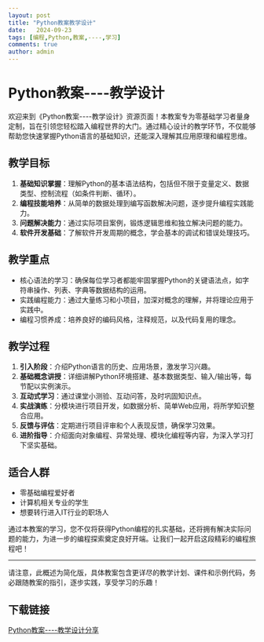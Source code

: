 ```yaml
---
layout: post
title: "Python教案教学设计"
date:   2024-09-23
tags: [编程,Python,教案,----,学习]
comments: true
author: admin
---
```

# Python教案----教学设计

欢迎来到《Python教案----教学设计》资源页面！本教案专为零基础学习者量身定制，旨在引领您轻松踏入编程世界的大门。通过精心设计的教学环节，不仅能够帮助您快速掌握Python语言的基础知识，还能深入理解其应用原理和编程思维。

## 教学目标

1. **基础知识掌握**：理解Python的基本语法结构，包括但不限于变量定义、数据类型、控制流程（如条件判断、循环）。
2. **编程技能培养**：从简单的数据处理到编写函数解决问题，逐步提升编程实践能力。
3. **问题解决能力**：通过实际项目案例，锻炼逻辑思维和独立解决问题的能力。
4. **软件开发基础**：了解软件开发周期的概念，学会基本的调试和错误处理技巧。

## 教学重点

- 核心语法的学习：确保每位学习者都能牢固掌握Python的关键语法点，如字符串操作、列表、字典等数据结构的运用。
- 实践编程能力：通过大量练习和小项目，加深对概念的理解，并将理论应用于实践中。
- 编程习惯养成：培养良好的编码风格，注释规范，以及代码复用的理念。

## 教学过程

1. **引入阶段**：介绍Python语言的历史、应用场景，激发学习兴趣。
2. **基础概念讲授**：详细讲解Python环境搭建、基本数据类型、输入/输出等，每节配以实例演示。
3. **互动式学习**：通过课堂小测验、互动问答，及时巩固知识点。
4. **实战演练**：分模块进行项目开发，如数据分析、简单Web应用，将所学知识整合应用。
5. **反馈与评估**：定期进行项目评审和个人表现反馈，确保学习效果。
6. **进阶指导**：介绍面向对象编程、异常处理、模块化编程等内容，为深入学习打下坚实基础。

## 适合人群

- 零基础编程爱好者
- 计算机相关专业的学生
- 想要转行进入IT行业的职场人

通过本教案的学习，您不仅将获得Python编程的扎实基础，还将拥有解决实际问题的能力，为进一步的编程探索奠定良好开端。让我们一起开启这段精彩的编程旅程吧！

---

请注意，此概述为简化版，具体教案包含更详尽的教学计划、课件和示例代码，务必跟随教案的指引，逐步实践，享受学习的乐趣！

## 下载链接

[Python教案----教学设计分享](https://pan.quark.cn/s/b3be70701056)